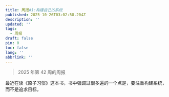 ```yaml
---
title: 周报#1:构建自己的系统
published: 2025-10-26T03:02:58.204Z
description: ''
updated: ''
tags:
  - 周报
draft: false
pin: 0
toc: false
lang: ''
abbrlink: ''
---
```

> 2025 年第 42 周的周报

最近在读《原子习惯》这本书，书中强调过很多遍的一个点是，要注重构建系统，而不是追求目标。
